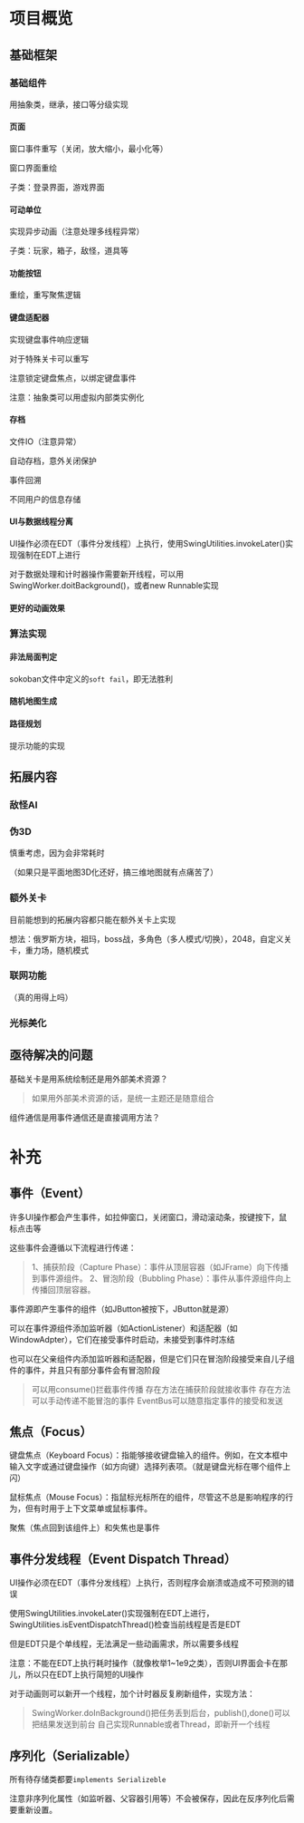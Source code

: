# 项目概览
## 基础框架
### 基础组件
用抽象类，继承，接口等分级实现
#### 页面
窗口事件重写（关闭，放大缩小，最小化等）

窗口界面重绘

子类：登录界面，游戏界面
#### 可动单位
实现异步动画（注意处理多线程异常）

子类：玩家，箱子，敌怪，道具等
#### 功能按钮
重绘，重写聚焦逻辑

#### 键盘适配器
实现键盘事件响应逻辑

对于特殊关卡可以重写

注意锁定键盘焦点，以绑定键盘事件

注意：抽象类可以用虚拟内部类实例化
#### 存档
文件IO（注意异常）

自动存档，意外关闭保护

事件回溯

不同用户的信息存储
#### UI与数据线程分离
UI操作必须在EDT（事件分发线程）上执行，使用SwingUtilities.invokeLater()实现强制在EDT上进行

对于数据处理和计时器操作需要新开线程，可以用SwingWorker.doitBackground()，或者new Runnable实现
#### 更好的动画效果
### 算法实现
#### 非法局面判定
sokoban文件中定义的`soft fail`，即无法胜利
#### 随机地图生成
#### 路径规划
提示功能的实现
## 拓展内容
### 敌怪AI
### 伪3D
慎重考虑，因为会非常耗时

（如果只是平面地图3D化还好，搞三维地图就有点痛苦了）
### 额外关卡
目前能想到的拓展内容都只能在额外关卡上实现

想法：俄罗斯方块，祖玛，boss战，多角色（多人模式/切换），2048，自定义关卡，重力场，随机模式
### 联网功能
（真的用得上吗）
### 光标美化
## 亟待解决的问题
基础关卡是用系统绘制还是用外部美术资源？

> 如果用外部美术资源的话，是统一主题还是随意组合

组件通信是用事件通信还是直接调用方法？
# 补充
## 事件（Event）
许多UI操作都会产生事件，如拉伸窗口，关闭窗口，滑动滚动条，按键按下，鼠标点击等

这些事件会遵循以下流程进行传递：

> 1、捕获阶段（Capture Phase）：事件从顶层容器（如JFrame）向下传播到事件源组件。
> 2、冒泡阶段（Bubbling Phase）：事件从事件源组件向上传播回顶层容器。

事件源即产生事件的组件（如JButton被按下，JButton就是源）

可以在事件源组件添加监听器（如ActionListener）和适配器（如WindowAdpter），它们在接受事件时启动，未接受到事件时冻结

也可以在父亲组件内添加监听器和适配器，但是它们只在冒泡阶段接受来自儿子组件的事件，并且只有部分事件会有冒泡阶段

>可以用consume()拦截事件传播
存在方法在捕获阶段就接收事件
存在方法可以手动传递不能冒泡的事件
EventBus可以随意指定事件的接受和发送

## 焦点（Focus）

键盘焦点（Keyboard Focus）：指能够接收键盘输入的组件。例如，在文本框中输入文字或通过键盘操作（如方向键）选择列表项。（就是键盘光标在哪个组件上闪）

鼠标焦点（Mouse Focus）：指鼠标光标所在的组件，尽管这不总是影响程序的行为，但有时用于上下文菜单或鼠标事件。

聚焦（焦点回到该组件上）和失焦也是事件

## 事件分发线程（Event Dispatch Thread）
UI操作必须在EDT（事件分发线程）上执行，否则程序会崩溃或造成不可预测的错误

使用SwingUtilities.invokeLater()实现强制在EDT上进行，SwingUtilities.isEventDispatchThread()检查当前线程是否是EDT

但是EDT只是个单线程，无法满足一些动画需求，所以需要多线程

注意：不能在EDT上执行耗时操作（就像枚举1~1e9之类），否则UI界面会卡在那儿，所以只在EDT上执行简短的UI操作

对于动画则可以新开一个线程，加个计时器反复刷新组件，实现方法：

> SwingWorker.doInBackground()把任务丢到后台，publish(),done()可以把结果发送到前台
> 自己实现Runnable或者Thread，即新开一个线程

## 序列化（Serializable）
所有待存储类都要`implements Serializeble`

注意非序列化属性（如监听器、父容器引用等）不会被保存，因此在反序列化后需要重新设置。